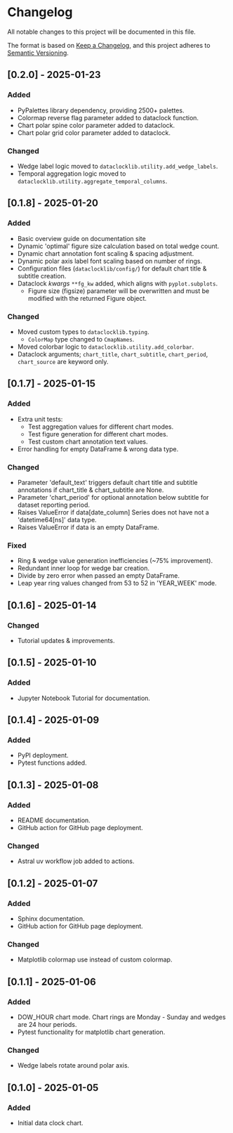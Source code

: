 # Changelog

All notable changes to this project will be documented in this file.

The format is based on [Keep a Changelog](https://keepachangelog.com/en/1.1.0/),
and this project adheres to [Semantic Versioning](https://semver.org/spec/v2.0.0.html).

<!-- Added | Changed | Deprecated | Removed | Fixed -->

## [0.2.0] - 2025-01-23

### Added

- PyPalettes library dependency, providing 2500+ palettes.
- Colormap reverse flag parameter added to dataclock function.
- Chart polar spine color parameter added to dataclock.
- Chart polar grid color parameter added to dataclock.

### Changed

- Wedge label logic moved to `dataclocklib.utility.add_wedge_labels`.
- Temporal aggregation logic moved to `dataclocklib.utility.aggregate_temporal_columns`.

## [0.1.8] - 2025-01-20

### Added

- Basic overview guide on documentation site
- Dynamic 'optimal' figure size calculation based on total wedge count.
- Dynamic chart annotation font scaling & spacing adjustment.
- Dynamic polar axis label font scaling based on number of rings.
- Configuration files (`dataclocklib/config/`) for default chart title & subtitle creation.
- Dataclock *kwargs* `**fg_kw` added, which aligns with `pyplot.subplots`.
  - Figure size (figsize) parameter will be overwritten and must be modified with the returned Figure object.

### Changed

- Moved custom types to `dataclocklib.typing`.
  - `ColorMap` type changed to `CmapNames`.
- Moved colorbar logic to `dataclocklib.utility.add_colorbar`.
- Dataclock arguments; `chart_title`, `chart_subtitle`, `chart_period`, `chart_source` are keyword only.

## [0.1.7] - 2025-01-15

### Added

- Extra unit tests:
  - Test aggregation values for different chart modes.
  - Test figure generation for different chart modes.
  - Test custom chart annotation text values.
- Error handling for empty DataFrame & wrong data type.

### Changed

- Parameter 'default_text' triggers default chart title and subtitle annotations if chart_title & chart_subtitle are None.
- Parameter 'chart_period' for optional annotation below subtitle for dataset reporting period.
- Raises ValueError if data[date_column] Series does not have not a 'datetime64[ns]' data type.
- Raises ValueError if data is an empty DataFrame.

### Fixed

- Ring & wedge value generation inefficiencies (~75% improvement).
- Redundant inner loop for wedge bar creation.
- Divide by zero error when passed an empty DataFrame.
- Leap year ring values changed from 53 to 52 in 'YEAR_WEEK' mode.

## [0.1.6] - 2025-01-14

### Changed

- Tutorial updates & improvements.

## [0.1.5] - 2025-01-10

### Added

- Jupyter Notebook Tutorial for documentation.

## [0.1.4] - 2025-01-09

### Added

- PyPI deployment.
- Pytest functions added.

## [0.1.3] - 2025-01-08

### Added

- README documentation.
- GitHub action for GitHub page deployment.

### Changed

- Astral uv workflow job added to actions.

## [0.1.2] - 2025-01-07

### Added

- Sphinx documentation.
- GitHub action for GitHub page deployment.

### Changed

- Matplotlib colormap use instead of custom colormap.

## [0.1.1] - 2025-01-06

### Added

- DOW_HOUR chart mode. Chart rings are Monday - Sunday and wedges are 24 hour periods.
- Pytest functionality for matplotlib chart generation.

### Changed

- Wedge labels rotate around polar axis.

## [0.1.0] - 2025-01-05

### Added

- Initial data clock chart.
